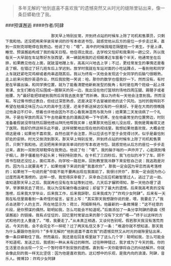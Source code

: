 > 多年无解的“他到底喜不喜欢我”的遗憾突然又从时光的缝隙里钻出来，像一条巨蟒勒住了我。

###预谋邂逅
####作者/阿肆

						那天早上特别反常，开到终点站的时候车上除了司机和售票员，只剩下我和他。还没把用来佯装背单词的抄写本收进书包，就感觉他从后方的座位一步步走过来，直到一双耐克球鞋停在我旁边。他说了句：“喂”。高中的时候我暗恋隔壁班一个男生。于是上课、睡觉、预谋邂逅构成了我的每天日程。他住得比我远，去学校又恰好和我乘同一趟公交，所以我每天一大早就在车站等好东张西望，来一辆就用我的近视眼凑近车窗看个半天，他通常坐在后排，如果瞧见他在上面，就跐溜地蹭上车，高高兴兴地去上学；不过，更经常发生的事情还是看走了眼、在错过了好几班车后上学迟到。放学时我就在车站对面的小吃站蹲点，一看到他和同学上车就赶紧吃完鸡柳或者肉串追随其后。我以为终有一天他会发现这个女同学的后脑勺很眼熟，走上前来问我抄英语作业，然后我狡黠一笑说：哈，那你的数学也借我抄一下。然而没有。有时是在早晨出操，和同学换位置，就为了能看清楚他新剃发型的鬓角；有时是在两个班级一起上体育课、女生们都在花坛围成一圈聊天的另一边，我出没在他打篮球的场地四周压腿、踢毽子或者扭腰，为“最好能把球砸到我然后背我去医务室”而祈祷。我以为终有一天他会注意到我。然而没有。写过情书想过表白，但经过深思熟虑，还是决定不去冒被拒绝的这个风险。当时的我特别不希望在枯燥乏味压力山大的高中生活里，还亲手断送掉这仅有的一份美好。于是在大雨的傍晚路过他身边不打伞，想着也许他会因为不忍心看我淋湿而与我为伴；结果第二天发烧病了一个礼拜。于是在早放的周五下午去他最常去的漫画店喝一下午奶茶，坐在他最常坐的位置旁边，时刻准备着假装没带钱然后跟他搭讪拜托他帮我买单；结果那天他压根儿没出现，我倒是胃痛得又进了医院。我却仍然这样乐此不疲，这样频繁地出现在他的视线里。我想如果他喜欢我，大概会觉得这是缘；如果他不喜欢我，自然也就不会注意，所以应该也不至于会觉得讨厌。似乎是最恰到好处的安排。时光又倒流到那天。那天早上特别反常，开到终点站的时候车上除了司机和售票员，只剩下我和他。还没把用来佯装背单词的抄写本收进书包，就感觉他从后方的座位一步步走过来，直到一双耐克球鞋停在我旁边。他说了句：“喂”。我的脑子嗡的一声炸开了，心脏跳到嗓子眼儿，脖子僵着抬不起头来；特别特别意外。在卡机了三四秒后，我飞也似的冲下了车。顾不得书包链还没拉上，面红耳赤，向学校一路狂奔。回到教室我冷静下来安慰自己说：我逃跑是对的。因为马上就要高考了，如果他接下来说的是“我喜欢你”，那我一定会因为早恋而高考落榜的；如果他下一句说的是“你能不能不要再出现在我面前了，我很讨厌你”，那我一定会因为伤心过度而高考落榜的。这样一想，我觉得庆幸极了，庆幸自己反应机敏智慧过人，逃过了这一劫。谁知道那天早上之后，我就再也没有在车站等到过他。几天后才辗转得知，那一天他办理了退学，举家移民去了荷兰。我以为没有被你看出破绽；却留下了最大的遗憾。后来我高考真的没有落榜，后来我大学毕业，后来我工作，后来我辞职，后来我成为了“炸鸡少女阿肆”。后来有一天我在私信里面看到一条奇怪的留言，留言上写：“其实那天我想跟你说的是，喂，我要走了。”我点击进那个人的主页，所在地显示为：荷兰，阿姆斯特丹。他最新的一条微博是：“这不经意的片段，是你预谋的偶然。聪明如我，怎么可能会不知道呢。”后面添加了一条分享阿肆的歌曲《预谋邂逅》的链接。我有点怔怔的，回忆里时常冒出来的那个没有下文的“喂——”终于以这样的方式和他的主人重逢了。“喂，我要走了。”从未真正相遇，又谈何告别呢。假若那天我没有落荒而逃，今天的我，会不会完全不一样呢？过了两天私信又多了一条：“难道你就不想知道，那天我为什么要跟你告别吗？”多年无解的“他到底喜不喜欢我”的遗憾突然又从时光的缝隙里钻出来，像一条巨蟒勒住了我。然而最后，我还是在回复框里敲下了这么几个字：聪明如我，怎么可能会不知道呢。发送之后，我感到一种从未有过的释然。过往种种错过，我才成为了今天的我。你的生活里总会出现一个又一个暂时得不到安放的遗憾。直到有一天你能够将自己的纠结解开。你就会像此刻的我一样无比坚信：因为他是喜欢我的。这幻想中的乐观，是我内向的浪漫。阿肆，音乐人。微博ID：炸鸡少女阿肆 